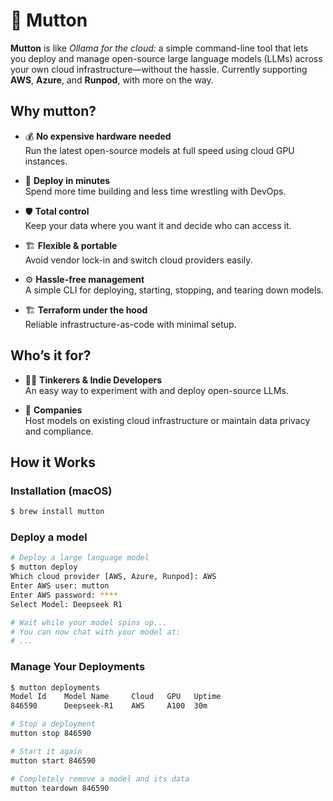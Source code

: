 # 🐑 Mutton

**Mutton** is like *Ollama for the cloud:* a simple command-line tool that lets you deploy and manage open-source large language models (LLMs) across your own cloud infrastructure—without the hassle. Currently supporting **AWS**, **Azure**, and **Runpod**, with more on the way.

## Why mutton?

- 💰 **No expensive hardware needed**  
  Run the latest open-source models at full speed using cloud GPU instances.  

- 🚀 **Deploy in minutes**  
  Spend more time building and less time wrestling with DevOps.  

- 🛡️ **Total control**  
  Keep your data where you want it and decide who can access it.  

- 🏗️ **Flexible & portable**  
  Avoid vendor lock-in and switch cloud providers easily.  

- ⚙️ **Hassle-free management**  
  A simple CLI for deploying, starting, stopping, and tearing down models.  

- 🏗️ **Terraform under the hood**  
  Reliable infrastructure-as-code with minimal setup.

## Who’s it for?

- 🧑‍💻 **Tinkerers & Indie Developers**  
  An easy way to experiment with and deploy open-source LLMs.

- 🏢 **Companies**  
  Host models on existing cloud infrastructure or maintain data privacy and compliance.

## How it Works

### Installation (macOS)

```bash
$ brew install mutton
```

### Deploy a model

```bash
# Deploy a large language model
$ mutton deploy
Which cloud provider [AWS, Azure, Runpod]: AWS
Enter AWS user: mutton
Enter AWS password: ****
Select Model: Deepseek R1

# Wait while your model spins up...
# You can now chat with your model at:
# ...
```


### Manage Your Deployments

```bash 
$ mutton deployments
Model Id    Model Name     Cloud   GPU   Uptime
846590      Deepseek-R1    AWS     A100  30m

# Stop a deployment
mutton stop 846590

# Start it again
mutton start 846590

# Completely remove a model and its data
mutton teardown 846590
```
